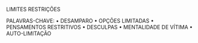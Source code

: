 LIMITES
RESTRIÇÕES

PALAVRAS-CHAVE:
• DESAMPARO
• OPÇÕES LIMITADAS
• PENSAMENTOS RESTRITIVOS
• DESCULPAS
• MENTALIDADE DE VÍTIMA
• AUTO-LIMITAÇÃO